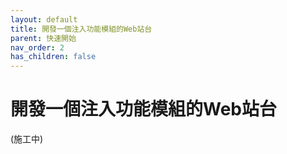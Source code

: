 ```yaml
---
layout: default
title: 開發一個注入功能模組的Web站台
parent: 快速開始
nav_order: 2
has_children: false
---
```


# 開發一個注入功能模組的Web站台

(施工中)
